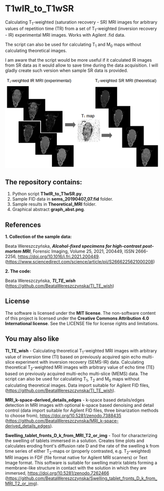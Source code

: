 # T1wIR_to_T1wSR
Calculating T<sub>1</sub>-weighted (saturation recovery - SR) MRI images for arbitrary values of repetition time (TR) from a set of T<sub>1</sub>-weighted (inversion recovery - IR) experimental MRI images. Works with Agilent .fid data.

The script can also be used for calculating T<sub>1</sub> and M<sub>0</sub> maps without calculating theoretical images.


I am aware that the script would be more useful if it calculated IR images from SR data as it would allow to save time during the data acquisition. I will gladly create such version when sample SR data is provided.


![Graphical abstract](graph_abst.png)

## The repository contains:
1. Python script **T1wIR_to_T1wSR.py**.
2. Sample FID data in **sems_20190407_07.fid** folder.
3. Sample results in **Theoretical_MRI** folder.
4. Graphical abstract **graph_abst.png**.

## References 

**1. Collection of the sample data:**

Beata Wereszczyńska, ***Alcohol-fixed specimens for high-contrast post-mortem MRI***, Forensic Imaging, Volume 25, 2021, 200449, ISSN 2666-2256, https://doi.org/10.1016/j.fri.2021.200449. (https://www.sciencedirect.com/science/article/pii/S2666225621000208)

**2. The code:**

Beata Wereszczyńska, ***TI_TE_wish*** (https://github.com/BeataWereszczynska/TI_TE_wish)

## License
The software is licensed under the **MIT license**. The non-software content of this project is licensed under the **Creative Commons Attribution 4.0 International license**. See the LICENSE file for license rights and limitations.

## You may also like

**TI_TE_wish** - Calculating theoretical T<sub>1</sub>-weighted MRI images with arbitrary value of inversion time (TI) based on previously acquired spin echo multi-slice experiment with inversion recovery (SEMS-IR) data. Calculating theoretical T<sub>2</sub>-weighted MRI images with arbitrary value of echo time (TE) based on previously acquired multi-echo multi-slice (MEMS) data. The script can also be used for calculating T<sub>1</sub>, T<sub>2</sub> and M<sub>0</sub> maps without calculating theoretical images. Data import suitable for Agilent FID files, (https://github.com/BeataWereszczynska/TI_TE_wish).

**MRI_k-space-derived_details_edges** - k-space based details/edges detection in MRI images with optional k-space based denoising and detail control
(data import suitable for Agilent FID files, three binarization methods to choose from), https://doi.org/10.5281/zenodo.7388435 (https://github.com/BeataWereszczynska/MRI_k-space-derived_details_edges).

**Swelling_tablet_fronts_D_k_from_MRI_T2_or_img** - Tool for characterizing the swelling of tablets immersed in a solution. Creates time plots and calculates eroding front's diffusion rate D and the rate of the swelling k from time series of either T<sub>2</sub>-maps or (properly contrasted, e.g. T<sub>2</sub>-weighted) MRI images in FDF (file format native for Agilent MRI scanners) or Text Image format. This software is suitable for swelling matrix tablets forming a membrane-like structure in contact with the solution in which they are immersed, https://doi.org/10.5281/zenodo.7262466 (https://github.com/BeataWereszczynska/Swelling_tablet_fronts_D_k_from_MRI_T2_or_img).


